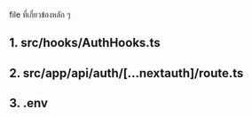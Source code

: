 file ที่เกี่ยวข้องหลัก ๆ

## 1. src/hooks/AuthHooks.ts
## 2. src/app/api/auth/[...nextauth]/route.ts
## 3. .env
